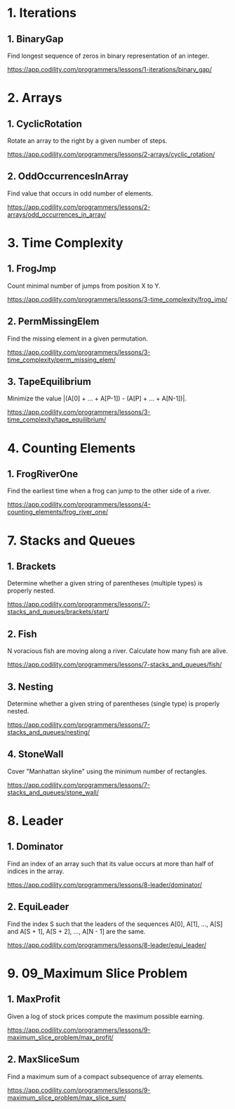 # 1. Iterations

## 1. BinaryGap

Find longest sequence of zeros in binary representation of an integer.

https://app.codility.com/programmers/lessons/1-iterations/binary_gap/

# 2. Arrays

## 1. CyclicRotation

Rotate an array to the right by a given number of steps.

https://app.codility.com/programmers/lessons/2-arrays/cyclic_rotation/

## 2. OddOccurrencesInArray

Find value that occurs in odd number of elements.

https://app.codility.com/programmers/lessons/2-arrays/odd_occurrences_in_array/

# 3. Time Complexity

## 1. FrogJmp

Count minimal number of jumps from position X to Y.

https://app.codility.com/programmers/lessons/3-time_complexity/frog_jmp/

## 2. PermMissingElem

Find the missing element in a given permutation.

https://app.codility.com/programmers/lessons/3-time_complexity/perm_missing_elem/

## 3. TapeEquilibrium

Minimize the value |(A[0] + ... + A[P-1]) - (A[P] + ... + A[N-1])|.

https://app.codility.com/programmers/lessons/3-time_complexity/tape_equilibrium/

# 4. Counting Elements

## 1. FrogRiverOne

Find the earliest time when a frog can jump to the other side of a river.

https://app.codility.com/programmers/lessons/4-counting_elements/frog_river_one/

# 7. Stacks and Queues

## 1. Brackets

Determine whether a given string of parentheses (multiple types) is properly nested.

https://app.codility.com/programmers/lessons/7-stacks_and_queues/brackets/start/

## 2. Fish

N voracious fish are moving along a river. Calculate how many fish are alive.

https://app.codility.com/programmers/lessons/7-stacks_and_queues/fish/

## 3. Nesting

Determine whether a given string of parentheses (single type) is properly nested.

https://app.codility.com/programmers/lessons/7-stacks_and_queues/nesting/

## 4. StoneWall

Cover "Manhattan skyline" using the minimum number of rectangles.

https://app.codility.com/programmers/lessons/7-stacks_and_queues/stone_wall/

# 8. Leader

## 1. Dominator

Find an index of an array such that its value occurs at more than half of indices in the array.

https://app.codility.com/programmers/lessons/8-leader/dominator/

## 2. EquiLeader

Find the index S such that the leaders of the sequences A[0], A[1], ..., A[S] and A[S + 1], A[S + 2], ..., A[N - 1] are the same.

https://app.codility.com/programmers/lessons/8-leader/equi_leader/

# 9. 09_Maximum Slice Problem

## 1. MaxProfit

Given a log of stock prices compute the maximum possible earning.

https://app.codility.com/programmers/lessons/9-maximum_slice_problem/max_profit/

## 2. MaxSliceSum

Find a maximum sum of a compact subsequence of array elements.

https://app.codility.com/programmers/lessons/9-maximum_slice_problem/max_slice_sum/
